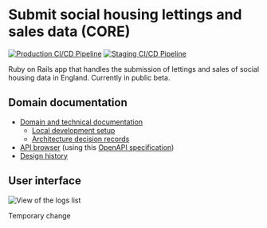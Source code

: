# Submit social housing lettings and sales data (CORE)

[![Production CI/CD Pipeline](https://github.com/communitiesuk/submit-social-housing-lettings-and-sales-data/actions/workflows/production_pipeline.yml/badge.svg)](https://github.com/communitiesuk/submit-social-housing-lettings-and-sales-data/actions/workflows/production_pipeline.yml)
[![Staging CI/CD Pipeline](https://github.com/communitiesuk/submit-social-housing-lettings-and-sales-data/actions/workflows/staging_pipeline.yml/badge.svg)](https://github.com/communitiesuk/submit-social-housing-lettings-and-sales-data/actions/workflows/staging_pipeline.yml)

Ruby on Rails app that handles the submission of lettings and sales of social housing data in England. Currently in public beta.

## Domain documentation

- [Domain and technical documentation](https://communitiesuk.github.io/submit-social-housing-lettings-and-sales-data)
  - [Local development setup](https://communitiesuk.github.io/submit-social-housing-lettings-and-sales-data/setup)
  - [Architecture decision records](https://communitiesuk.github.io/submit-social-housing-lettings-and-sales-data/adr)
- [API browser](https://communitiesuk.github.io/submit-social-housing-lettings-and-sales-data/api) (using this [OpenAPI specification](docs/api/v1.json))
- [Design history](https://core-design-history.herokuapp.com)

## User interface

![View of the logs list](docs/images/service.jpeg)

Temporary change
